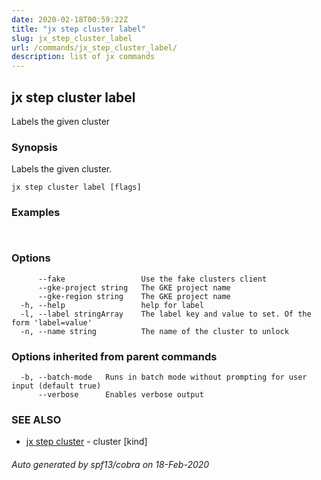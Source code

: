 ```yaml
---
date: 2020-02-18T00:59:22Z
title: "jx step cluster label"
slug: jx_step_cluster_label
url: /commands/jx_step_cluster_label/
description: list of jx commands
---
```

## jx step cluster label

Labels the given cluster

### Synopsis

Labels the given cluster.

```
jx step cluster label [flags]
```

### Examples

```
  
```

### Options

```
      --fake                 Use the fake clusters client
      --gke-project string   The GKE project name
      --gke-region string    The GKE project name
  -h, --help                 help for label
  -l, --label stringArray    The label key and value to set. Of the form 'label=value'
  -n, --name string          The name of the cluster to unlock
```

### Options inherited from parent commands

```
  -b, --batch-mode   Runs in batch mode without prompting for user input (default true)
      --verbose      Enables verbose output
```

### SEE ALSO

* [jx step cluster](/commands/jx_step_cluster/)	 - cluster [kind]

###### Auto generated by spf13/cobra on 18-Feb-2020
